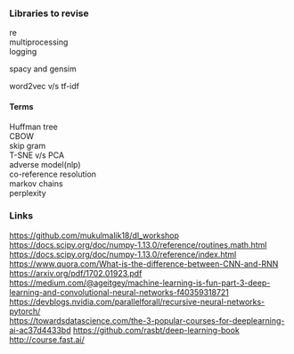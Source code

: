 ### Libraries to revise
re  
multiprocessing  
logging  

spacy and gensim  

word2vec v/s tf-idf

#### Terms
Huffman tree  
CBOW  
skip gram  
T-SNE v/s PCA  
adverse model(nlp)  
co-reference resolution  
markov chains  
perplexity  




### Links  
https://github.com/mukulmalik18/dl_workshop
https://docs.scipy.org/doc/numpy-1.13.0/reference/routines.math.html
https://docs.scipy.org/doc/numpy-1.13.0/reference/index.html  
https://www.quora.com/What-is-the-difference-between-CNN-and-RNN  
https://arxiv.org/pdf/1702.01923.pdf  
https://medium.com/@ageitgey/machine-learning-is-fun-part-3-deep-learning-and-convolutional-neural-networks-f40359318721  
https://devblogs.nvidia.com/parallelforall/recursive-neural-networks-pytorch/  
https://towardsdatascience.com/the-3-popular-courses-for-deeplearning-ai-ac37d4433bd
https://github.com/rasbt/deep-learning-book
http://course.fast.ai/




